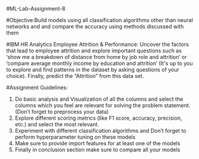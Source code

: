 #ML-Lab-Assignment-8

#Objective:Build models using all classification algorithms other than neural networks and and compare the accuracy using methods discussed with them

#IBM HR Analytics Employee Attrition & Performance: Uncover the factors that lead to employee attrition and explore important questions such as ‘show me a breakdown of distance from home by job role and attrition’ or ‘compare average monthly income by education and attrition’ (It's up to you to explore and find patterns in the dataset by asking questions of your choice). Finally, predict the “Attrition” from this data set.

#Assignment Guidelines:
1. Do basic analysis and Visualization of all the columns and select the columns which you feel are relevant for solving the    problem statement. (Don’t forget to preprocess your data)
2. Explore different scoring metrics (like F1 score, accuracy, precision, etc.) and select the most relevant.
3. Experiment with different classification algorithms and Don’t forget to perform hyperparameter tuning on these models
4. Make sure to provide import features for at least one of the models
5. Finally in conclusion section make sure to compare all your models


